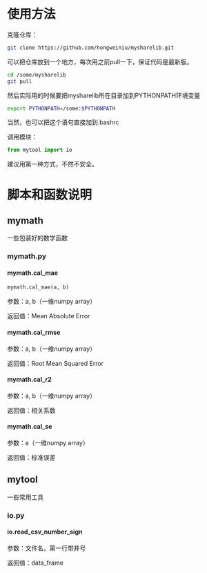 # 使用方法

克隆仓库：

```bash
git clone https://github.com/hongweiniu/mysharelib.git
```

可以把仓库放到一个地方，每次用之前pull一下，保证代码是最新版。

```bash
cd /some/mysharelib
git pull
```

然后实际用的时候要把mysharelib所在目录加到PYTHONPATH环境变量

```bash
export PYTHONPATH=/some:$PYTHONPATH
```

当然，也可以把这个语句直接加到.bashrc

调用模块：

```python
from mytool import io
```

建议用第一种方式，不然不安全。

# 脚本和函数说明

## mymath

一些包装好的数学函数

### mymath.py

#### mymath.cal_mae

```python
mymath.cal_mae(a, b)
```

参数：a, b（一维numpy array）

返回值：Mean Absolute Error

#### mymath.cal_rmse

参数：a, b（一维numpy array）

返回值：Root Mean Squared Error

#### mymath.cal_r2

参数：a, b（一维numpy array）

返回值：相关系数

#### mymath.cal_se

参数：a（一维numpy array）

返回值：标准误差

## mytool

一些常用工具

### io.py

#### io.read_csv_number_sign

参数：文件名，第一行带井号

返回值：data_frame
